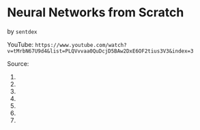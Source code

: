 # Neural Networks from Scratch
by `sentdex`

YouTube: `https://www.youtube.com/watch?v=tMrbN67U9d4&list=PLQVvvaa0QuDcjD5BAw2DxE6OF2tius3V3&index=3`

Source:

1.
2.
3.
4.
5.
6.
7.
